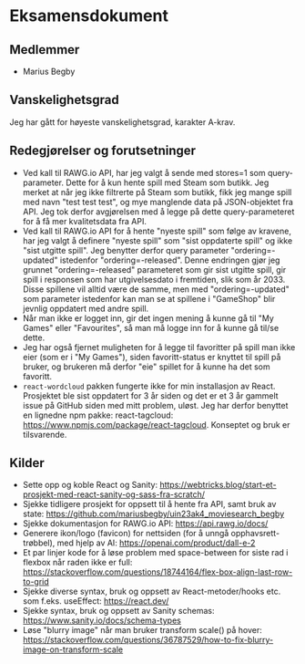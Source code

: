 # Eksamensdokument

## Medlemmer

-   Marius Begby

## Vanskelighetsgrad

Jeg har gått for høyeste vanskelighetsgrad, karakter A-krav.

## Redegjørelser og forutsetninger

-   Ved kall til RAWG.io API, har jeg valgt å sende med stores=1 som query-parameter. Dette for å kun hente spill med Steam som butikk. Jeg merket at når jeg ikke filtrerte på Steam som butikk, fikk jeg mange spill med navn "test test test", og mye manglende data på JSON-objektet fra API. Jeg tok derfor avgjørelsen med å legge på dette query-parameteret for å få mer kvalitetsdata fra API.
-   Ved kall til RAWG.io API for å hente "nyeste spill" som følge av kravene, har jeg valgt å definere "nyeste spill" som "sist oppdaterte spill" og ikke "sist utgitte spill". Jeg benytter derfor query parameter "ordering=-updated" istedenfor "ordering=-released". Denne endringen gjør jeg grunnet "ordering=-released" parameteret som gir sist utgitte spill, gir spill i responsen som har utgivelsesdato i fremtiden, slik som år 2033. Disse spillene vil alltid være de samme, men med "ordering=-updated" som parameter istedenfor kan man se at spillene i "GameShop" blir jevnlig oppdatert med andre spill.
-   Når man ikke er logget inn, gir det ingen mening å kunne gå til "My Games" eller "Favourites", så man må logge inn for å kunne gå til/se dette.
-   Jeg har også fjernet muligheten for å legge til favoritter på spill man ikke eier (som er i "My Games"), siden favoritt-status er knyttet til spill på bruker, og brukeren må derfor "eie" spillet for å kunne ha det som favoritt.
-   `react-wordcloud` pakken fungerte ikke for min installasjon av React. Prosjektet ble sist oppdatert for 3 år siden og det er et 3 år gammelt issue på GitHub siden med mitt problem, uløst. Jeg har derfor benyttet en lignedne npm pakke: react-tagcloud: https://www.npmjs.com/package/react-tagcloud. Konseptet og bruk er tilsvarende.

## Kilder

-   Sette opp og koble React og Sanity: https://webtricks.blog/start-et-prosjekt-med-react-sanity-og-sass-fra-scratch/
-   Sjekke tidligere prosjekt for oppsett til å hente fra API, samt bruk av state: https://github.com/mariusbegby/uin23ak4_moviesearch_begby
-   Sjekke dokumentasjon for RAWG.io API: https://api.rawg.io/docs/
-   Generere ikon/logo (favicon) for nettsiden (for å unngå opphavsrett-trøbbel), med hjelp av AI: https://openai.com/product/dall-e-2
-   Et par linjer kode for å løse problem med space-between for siste rad i flexbox når raden ikke er full: https://stackoverflow.com/questions/18744164/flex-box-align-last-row-to-grid
-   Sjekke diverse syntax, bruk og oppsett av React-metoder/hooks etc. som f.eks. useEffect: https://react.dev/
-   Sjekke syntax, bruk og oppsett av Sanity schemas: https://www.sanity.io/docs/schema-types
-   Løse "blurry image" når man bruker transform scale() på hover: https://stackoverflow.com/questions/36787529/how-to-fix-blurry-image-on-transform-scale
